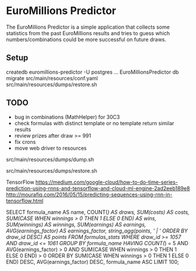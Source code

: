 # EuroMillions Predictor
The EuroMillions Predictor is a simple application that collects some statistics from the past EuroMillions results and tries to guess which numbers/combinations could be more successful on future draws.

## Setup
createdb euromillions-predictor -U postgres
... EuroMillionsPredictor db migrate src/main/resources/conf.yaml
src/main/resources/dumps/restore.sh



## TODO
* bug in combinations (MathHelper) for 30C3
* check formulas with distinct template or no template return similar results
* review prizes after draw >= 991
* fix crons
* move web driver to resources



src/main/resources/dumps/dump.sh

src/main/resources/dumps/restore.sh


TensorFlow
https://medium.com/google-cloud/how-to-do-time-series-prediction-using-rnns-and-tensorflow-and-cloud-ml-engine-2ad2eeb189e8
http://mourafiq.com/2016/05/15/predicting-sequences-using-rnn-in-tensorflow.html



SELECT formula_name AS name, COUNT(*) AS draws, SUM(costs) AS costs, SUM(CASE WHEN winnings > 0 THEN 1 ELSE 0 END) AS wins, SUM(winnings) AS winnings, SUM(earnings) AS earnings, AVG(earnings_factor) AS earnings_factor, string_agg(points, ' | ' ORDER BY draw_id DESC) AS points
  FROM formulas_stats
 WHERE draw_id >= 1057 AND draw_id <= 1061
 GROUP BY formula_name
HAVING COUNT(*) = 5 AND AVG(earnings_factor) > 0 AND SUM(CASE WHEN winnings > 0 THEN 1 ELSE 0 END) > 0
 ORDER BY SUM(CASE WHEN winnings > 0 THEN 1 ELSE 0 END) DESC, AVG(earnings_factor) DESC, formula_name ASC
 LIMIT 100;